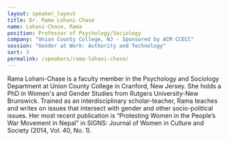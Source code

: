 ```yaml
---
layout: speaker_layout
title: Dr. Rama Lohani-Chase
name: Lohani-Chase, Rama
position: Professor of Psychology/Sociology
company: "Union County College, NJ - Sponsored by ACM CCECC"
session: "Gender at Work: Authority and Technology"
sort: 3
permalink: /speakers/rama-lohani-chase/
---
```


Rama Lohani-Chase is a faculty member in the Psychology and Sociology Department at Union County College in Cranford, New Jersey. She holds a PhD in Women's and Gender Studies from Rutgers University-New Brunswick.  Trained as an interdisciplinary scholar-teacher, Rama teaches and writes on issues that intersect with gender and other socio-political issues. Her most recent publication is “Protesting Women in the People’s War Movement in Nepal” in SIGNS: Journal of Women in Culture and Society (2014, Vol. 40, No. 1).